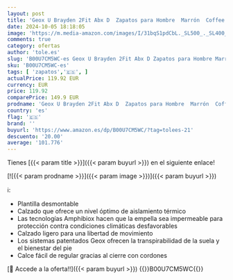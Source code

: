 ```yaml
---
layout: post
title: 'Geox U Brayden 2Fit Abx D  Zapatos para Hombre  Marrón  Coffee    44 EU'
date: 2024-10-05 18:18:05
image: 'https://m.media-amazon.com/images/I/31bqS1pdCbL._SL500_._SL400_.jpg'
comments: true
category: ofertas
author: 'tole.es'
slug: 'B00U7CM5WC-es Geox U Brayden 2Fit Abx D Zapatos para Hombre Marrón...'
sku: 'B00U7CM5WC-es'
tags: [ 'zapatos','🇪🇸', ]
actualPrice: 119.92 EUR
currency: EUR
price: 119.92
comparePrice: 149.9 EUR
prodname: 'Geox U Brayden 2Fit Abx D  Zapatos para Hombre  Marrón  Coffee    44 EU'
country: 'es'
flag: '🇪🇸'
brand: ''
buyurl: 'https://www.amazon.es/dp/B00U7CM5WC/?tag=tolees-21'
descuento: '20.00'
average: '101.776'
---
```


Tienes [{{< param title >}}]({{< param buyurl >}}) en el siguiente enlace!

[![{{< param prodname >}}]({{< param image >}})]({{< param buyurl >}})

ℹ️:

- Plantilla desmontable
- Calzado que ofrece un nivel óptimo de aislamiento térmico
- Las tecnologías Amphibiox hacen que la empella sea impermeable para protección contra condiciones climáticas desfavorables
- Calzado ligero para una libertad de movimiento
- Los sistemas patentados Geox ofrecen la transpirabilidad de la suela y el bienestar del pie
- Calce fácil de regular gracias al cierre con cordones

[🛒 Accede a la oferta!!]({{< param buyurl >}})
{{<world>}}B00U7CM5WC{{</world>}}
